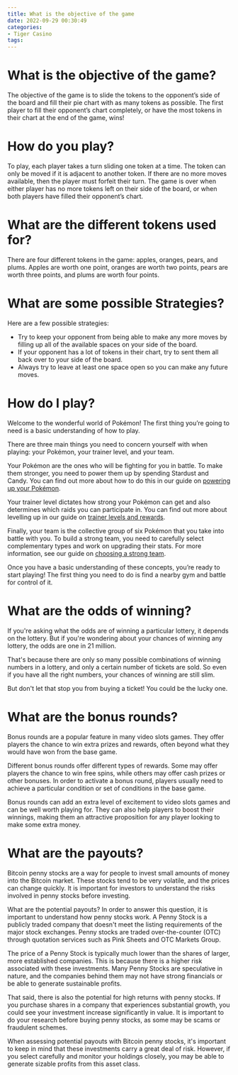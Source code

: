 ```yaml
---
title: What is the objective of the game 
date: 2022-09-29 00:30:49
categories:
- Tiger Casino
tags:
---
```



#  What is the objective of the game? 

The objective of the game is to slide the tokens to the opponent’s side of the board and fill their pie chart with as many tokens as possible. The first player to fill their opponent’s chart completely, or have the most tokens in their chart at the end of the game, wins! 

# How do you play? 

To play, each player takes a turn sliding one token at a time. The token can only be moved if it is adjacent to another token. If there are no more moves available, then the player must forfeit their turn. The game is over when either player has no more tokens left on their side of the board, or when both players have filled their opponent’s chart. 

# What are the different tokens used for? 

There are four different tokens in the game: apples, oranges, pears, and plums. Apples are worth one point, oranges are worth two points, pears are worth three points, and plums are worth four points. 

# What are some possible Strategies? 

Here are a few possible strategies: 
- Try to keep your opponent from being able to make any more moves by filling up all of the available spaces on your side of the board. 
- If your opponent has a lot of tokens in their chart, try to sent them all back over to your side of the board. 
- Always try to leave at least one space open so you can make any future moves.

#  How do I play? 

Welcome to the wonderful world of Pokémon! The first thing you’re going to need is a basic understanding of how to play.

There are three main things you need to concern yourself with when playing: your Pokémon, your trainer level, and your team. 

Your Pokémon are the ones who will be fighting for you in battle. To make them stronger, you need to power them up by spending Stardust and Candy. You can find out more about how to do this in our guide on [powering up your Pokémon](https://pokemongolive.com/en/training/). 

Your trainer level dictates how strong your Pokémon can get and also determines which raids you can participate in. You can find out more about levelling up in our guide on [trainer levels and rewards](https://pokemongolive.com/en/training/). 

Finally, your team is the collective group of six Pokémon that you take into battle with you. To build a strong team, you need to carefully select complementary types and work on upgrading their stats. For more information, see our guide on [choosing a strong team](https://pokemongolive.com/en/guides/team-building/). 

Once you have a basic understanding of these concepts, you’re ready to start playing! The first thing you need to do is find a nearby gym and battle for control of it.

#  What are the odds of winning? 

If you're asking what the odds are of winning a particular lottery, it depends on the lottery. But if you're wondering about your chances of winning any lottery, the odds are one in 21 million.

That's because there are only so many possible combinations of winning numbers in a lottery, and only a certain number of tickets are sold. So even if you have all the right numbers, your chances of winning are still slim.

But don't let that stop you from buying a ticket! You could be the lucky one.

#  What are the bonus rounds? 

Bonus rounds are a popular feature in many video slots games. They offer players the chance to win extra prizes and rewards, often beyond what they would have won from the base game.

Different bonus rounds offer different types of rewards. Some may offer players the chance to win free spins, while others may offer cash prizes or other bonuses. In order to activate a bonus round, players usually need to achieve a particular condition or set of conditions in the base game.

Bonus rounds can add an extra level of excitement to video slots games and can be well worth playing for. They can also help players to boost their winnings, making them an attractive proposition for any player looking to make some extra money.

#  What are the payouts?

Bitcoin penny stocks are a way for people to invest small amounts of money into the Bitcoin market. These stocks tend to be very volatile, and the prices can change quickly. It is important for investors to understand the risks involved in penny stocks before investing.

What are the potential payouts? In order to answer this question, it is important to understand how penny stocks work. A Penny Stock is a publicly traded company that doesn't meet the listing requirements of the major stock exchanges. Penny stocks are traded over-the-counter (OTC) through quotation services such as Pink Sheets and OTC Markets Group.

The price of a Penny Stock is typically much lower than the shares of larger, more established companies. This is because there is a higher risk associated with these investments. Many Penny Stocks are speculative in nature, and the companies behind them may not have strong financials or be able to generate sustainable profits.

That said, there is also the potential for high returns with penny stocks. If you purchase shares in a company that experiences substantial growth, you could see your investment increase significantly in value. It is important to do your research before buying penny stocks, as some may be scams or fraudulent schemes.

When assessing potential payouts with Bitcoin penny stocks, it's important to keep in mind that these investments carry a great deal of risk. However, if you select carefully and monitor your holdings closely, you may be able to generate sizable profits from this asset class.